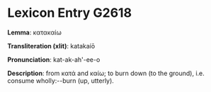 # Lexicon Entry G2618

**Lemma**: κατακαίω

**Transliteration (xlit)**: katakaíō

**Pronunciation**: kat-ak-ah'-ee-o

**Description**:
from κατά and καίω; to burn down (to the ground), i.e. consume wholly:--burn (up, utterly).
